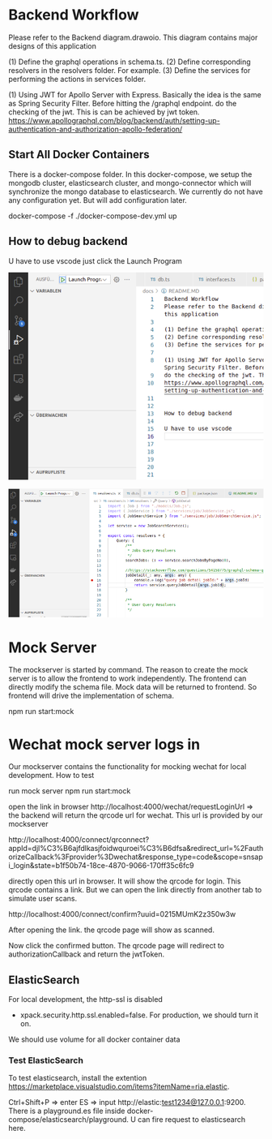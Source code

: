 # Backend Workflow
Please refer to the Backend diagram.drawoio. This diagram contains major designs of this application

(1) Define the graphql operations in schema.ts.
(2) Define corresponding resolvers in the resolvers folder. For example.
(3) Define the services for performing the actions in services folder.

(1) Using JWT for Apollo Server with Express. Basically the idea is the same as Spring Security Filter. Before hitting the /graphql endpoint.
do the checking of the jwt. This is can be achieved by jwt token.
https://www.apollographql.com/blog/backend/auth/setting-up-authentication-and-authorization-apollo-federation/


## Start All Docker Containers

There is a docker-compose folder. 
In this docker-compose, we setup the mongodb cluster, elasticsearch cluster, and mongo-connector which will synchronize the mongo database to elasticsearch. We currently do not have any configuration yet. But will add configuration later. 

docker-compose  -f ./docker-compose-dev.yml up


## How to debug backend

U have to use vscode
just click the Launch Program

![Debug In VScode](./DebugBackendInVSCode.png)

![Set breakpoint](./SetDebugBreakPoint.png)


# Mock Server

The mockserver is started by command. The reason to create the mock server is to allow the frontend to work independently. The frontend
can directly modify the schema file. Mock data will be returned to frontend. So frontend will drive the implementation of schema.


npm run start:mock


# Wechat mock server logs in

Our mockserver contains the functionality for mocking wechat for local development. How to test

run mock server
npm run start:mock

open the link in browser
http://localhost:4000/wechat/requestLoginUrl   => the backend will return the qrcode url for wechat. This url is provided by our mockserver

http://localhost:4000/connect/qrconnect?appId=djl%C3%B6ajfdlkasjfoidwquroei%C3%B6dfsa&redirect_url=%2FauthorizeCallback%3Fprovider%3Dwechat&response_type=code&scope=snsapi_login&state=b1f50b74-18ce-4870-9066-170ff35c6fc9


directly open this url in browser. It will show the qrcode for login. This qrcode contains a link. But we can open the link directly from another tab to simulate user scans.

http://localhost:4000/connect/confirm?uuid=0215MUmK2z350w3w


After opening the link. the qrcode page will show as scanned. 

Now click the confirmed button.  The qrcode page will redirect to authorizationCallback and return the jwtToken.



## ElasticSearch

For local development, the http-ssl is disabled      
- xpack.security.http.ssl.enabled=false. For production, we should turn it on. 

We should use volume for all docker container data


### Test ElasticSearch

To test elasticsearch, install the extention https://marketplace.visualstudio.com/items?itemName=ria.elastic. 

Ctrl+Shift+P  => enter ES => input http://elastic:test1234@127.0.0.1:9200. There is a playground.es file inside docker-compose/elasticsearch/playground. U can fire request to elasticsearch here.

